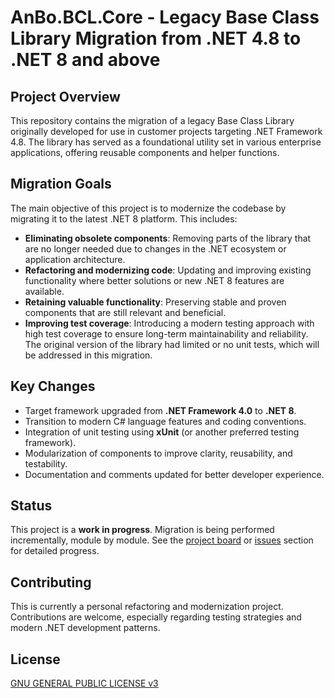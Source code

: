 # AnBo.BCL.Core - Legacy Base Class Library Migration from .NET 4.8 to .NET 8 and above

## Project Overview

This repository contains the migration of a legacy Base Class Library originally developed for use in customer projects targeting .NET Framework 4.8. The library has served as a foundational utility set in various enterprise applications, offering reusable components and helper functions.

## Migration Goals

The main objective of this project is to modernize the codebase by migrating it to the latest .NET 8 platform. This includes:

- **Eliminating obsolete components**: Removing parts of the library that are no longer needed due to changes in the .NET ecosystem or application architecture.
- **Refactoring and modernizing code**: Updating and improving existing functionality where better solutions or new .NET 8 features are available.
- **Retaining valuable functionality**: Preserving stable and proven components that are still relevant and beneficial.
- **Improving test coverage**: Introducing a modern testing approach with high test coverage to ensure long-term maintainability and reliability. The original version of the library had limited or no unit tests, which will be addressed in this migration.

## Key Changes

- Target framework upgraded from **.NET Framework 4.0** to **.NET 8**.
- Transition to modern C# language features and coding conventions.
- Integration of unit testing using **xUnit** (or another preferred testing framework).
- Modularization of components to improve clarity, reusability, and testability.
- Documentation and comments updated for better developer experience.

## Status

This project is a **work in progress**. Migration is being performed incrementally, module by module. See the [project board](#) or [issues](#) section for detailed progress.

## Contributing

This is currently a personal refactoring and modernization project. Contributions are welcome, especially regarding testing strategies and modern .NET development patterns.

## License

[GNU GENERAL PUBLIC LICENSE v3](LICENSE.txt)
